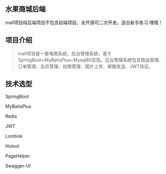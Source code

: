 ## 水果商城后端

mall项目纯后端项目不包含前端项目，全开源可二次开发。适合新手练习.嘿嘿！

## 项目介绍

> mall项目是一套电商系统，后台管理系统，基于SpringBoot+MyBatisPlus+Mysql80实现。后台管理系统包含商品管理、订单管理、会员管理、权限管理、图片上传、邮箱发送、JWT验证。

## 技术选型

SpringBoot

MyBatisPlus

Redis

JWT

Lombok

Hutool

PageHelper

Swagger-UI

